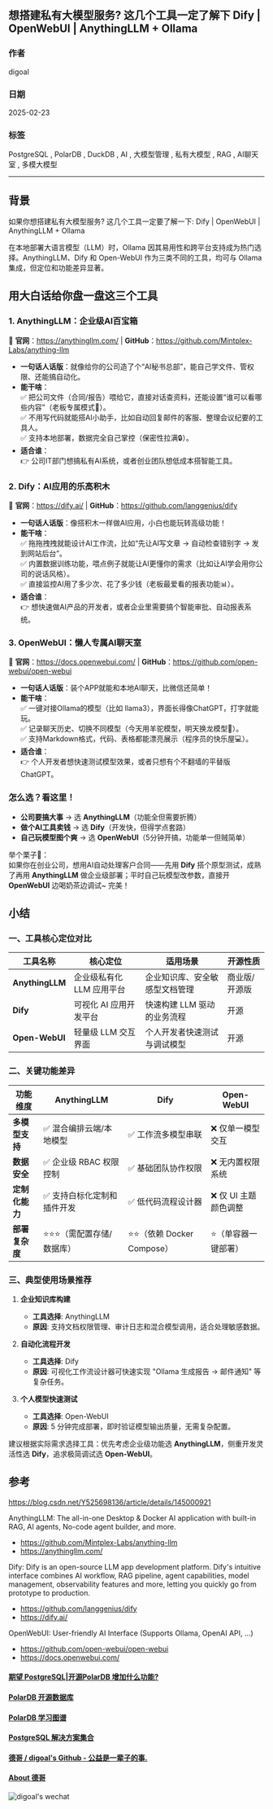 ## 想搭建私有大模型服务? 这几个工具一定了解下 Dify | OpenWebUI | AnythingLLM + Ollama     
                                                                                                      
### 作者                                                                          
digoal                                                                          
                                                                                 
### 日期                                                                               
2025-02-23                                                                         
                                                                              
### 标签                                                                            
PostgreSQL , PolarDB , DuckDB , AI , 大模型管理 , 私有大模型 , RAG , AI聊天室 , 多模大模型    
                                                                                                     
----                                                                              
                                                                                            
## 背景     
如果你想搭建私有大模型服务? 这几个工具一定要了解一下: Dify | OpenWebUI | AnythingLLM + Ollama     
    
在本地部署大语言模型（LLM）时，Ollama 因其易用性和跨平台支持成为热门选择。AnythingLLM、Dify 和 Open-WebUI 作为三类不同的工具，均可与 Ollama 集成，但定位和功能差异显著。    
    
## 用大白话给你盘一盘这三个工具     
    
### **1. AnythingLLM：企业级AI百宝箱**      
🔗 **官网**：https://anythingllm.com/ | **GitHub**：https://github.com/Mintplex-Labs/anything-llm      
- **一句话人话版**：就像给你的公司造了个“AI秘书总部”，能自己学文件、管权限、还能搞自动化。      
- **能干啥**：      
  ✅ 把公司文件（合同/报告）喂给它，直接对话查资料，还能设置“谁可以看哪些内容”（老板专属模式👔）。      
  ✅ 不用写代码就能搭AI小助手，比如自动回复邮件的客服、整理会议纪要的工具人。      
  ✅ 支持本地部署，数据完全自己掌控（保密性拉满🔒）。      
- **适合谁**：      
  👉 公司IT部门想搞私有AI系统，或者创业团队想低成本搭智能工具。      
    
### **2. Dify：AI应用的乐高积木**      
🔗 **官网**：https://dify.ai/ | **GitHub**：https://github.com/langgenius/dify      
- **一句话人话版**：像搭积木一样做AI应用，小白也能玩转高级功能！      
- **能干啥**：      
  ✅ 拖拖拽拽就能设计AI工作流，比如“先让AI写文章 → 自动检查错别字 → 发到网站后台”。      
  ✅ 内置数据训练功能，喂点例子就能让AI更懂你的需求（比如让AI学会用你公司的说话风格）。      
  ✅ 直接监控AI用了多少次、花了多少钱（老板最爱看的报表功能📊）。      
- **适合谁**：      
  👉 想快速做AI产品的开发者，或者企业里需要搞个智能审批、自动报表系统。      
    
### **3. OpenWebUI：懒人专属AI聊天室**      
🔗 **官网**：https://docs.openwebui.com/ | **GitHub**：https://github.com/open-webui/open-webui      
- **一句话人话版**：装个APP就能和本地AI聊天，比微信还简单！      
- **能干啥**：      
  ✅ 一键对接Ollama的模型（比如 llama3），界面长得像ChatGPT，打字就能玩。      
  ✅ 记录聊天历史、切换不同模型（今天用羊驼模型，明天换龙模型🐉）。      
  ✅ 支持Markdown格式，代码、表格都能漂亮展示（程序员的快乐屋💻）。      
- **适合谁**：      
  👉 个人开发者想快速测试模型效果，或者只想有个不翻墙的平替版ChatGPT。      
    
### **怎么选？看这里！**      
- **公司要搞大事** → 选 **AnythingLLM**（功能全但需要折腾）      
- **做个AI工具卖钱** → 选 **Dify**（开发快，但得学点套路）      
- **自己玩模型图个爽** → 选 **OpenWebUI**（5分钟开搞，功能单一但贼简单）      
    
举个栗子🌰：      
如果你在创业公司，想用AI自动处理客户合同——先用 **Dify** 搭个原型测试，成熟了再用 **AnythingLLM** 做企业级部署；平时自己玩模型改参数，直接开 **OpenWebUI** 边喝奶茶边调试~ 完美！    
    
    
## 小结    
    
### **一、工具核心定位对比**    
| 工具名称       | 核心定位                          | 适用场景                         | 开源性质       |    
|----------------|---------------------------------|--------------------------------|---------------|    
| **AnythingLLM** | 企业级私有化 LLM 应用平台          | 企业知识库、安全敏感型文档管理      | 商业版/开源版  |    
| **Dify**        | 可视化 AI 应用开发平台             | 快速构建 LLM 驱动的业务流程        | 开源          |    
| **Open-WebUI**  | 轻量级 LLM 交互界面                | 个人开发者快速测试与调试模型        | 开源          |    
    
### **二、关键功能差异**    
| 功能维度         | AnythingLLM                    | Dify                          | Open-WebUI                |    
|------------------|--------------------------------|-------------------------------|---------------------------|    
| **多模型支持**    | ✅ 混合编排云端/本地模型        | ✅ 工作流多模型串联            | ❌ 仅单一模型交互          |    
| **数据安全**      | ✅ 企业级 RBAC 权限控制         | ✅ 基础团队协作权限             | ❌ 无内置权限系统          |    
| **定制化能力**    | ✅ 支持白标化定制和插件开发      | ✅ 低代码流程设计器             | ❌ 仅 UI 主题颜色调整      |    
| **部署复杂度**    | ⭐️⭐️⭐️（需配置存储/数据库） | ⭐️⭐️（依赖 Docker Compose） | ⭐️（单容器一键部署）       |    
    
### **三、典型使用场景推荐**    
1. **企业知识库构建**      
   - **工具选择**: AnythingLLM      
   - **原因**: 支持文档权限管理、审计日志和混合模型调用，适合处理敏感数据。    
    
2. **自动化流程开发**      
   - **工具选择**: Dify      
   - **原因**: 可视化工作流设计器可快速实现 "Ollama 生成报告 → 邮件通知" 等复杂任务。    
    
3. **个人模型快速测试**      
   - **工具选择**: Open-WebUI      
   - **原因**: 5 分钟完成部署，即时验证模型输出质量，无需复杂配置。    
    
建议根据实际需求选择工具：优先考虑企业级功能选 **AnythingLLM**，侧重开发灵活性选 **Dify**，追求极简调试选 **Open-WebUI**。    
    
## 参考    
https://blog.csdn.net/Y525698136/article/details/145000921    
    
AnythingLLM: The all-in-one Desktop & Docker AI application with built-in RAG, AI agents, No-code agent builder, and more.    
- https://github.com/Mintplex-Labs/anything-llm    
- https://anythingllm.com/    
    
Dify: Dify is an open-source LLM app development platform. Dify's intuitive interface combines AI workflow, RAG pipeline, agent capabilities, model management, observability features and more, letting you quickly go from prototype to production.    
- https://github.com/langgenius/dify    
- https://dify.ai/    
    
OpenWebUI: User-friendly AI Interface (Supports Ollama, OpenAI API, ...)    
- https://github.com/open-webui/open-webui    
- https://docs.openwebui.com/    
    
    
  
#### [期望 PostgreSQL|开源PolarDB 增加什么功能?](https://github.com/digoal/blog/issues/76 "269ac3d1c492e938c0191101c7238216")
  
  
#### [PolarDB 开源数据库](https://openpolardb.com/home "57258f76c37864c6e6d23383d05714ea")
  
  
#### [PolarDB 学习图谱](https://www.aliyun.com/database/openpolardb/activity "8642f60e04ed0c814bf9cb9677976bd4")
  
  
#### [PostgreSQL 解决方案集合](../201706/20170601_02.md "40cff096e9ed7122c512b35d8561d9c8")
  
  
#### [德哥 / digoal's Github - 公益是一辈子的事.](https://github.com/digoal/blog/blob/master/README.md "22709685feb7cab07d30f30387f0a9ae")
  
  
#### [About 德哥](https://github.com/digoal/blog/blob/master/me/readme.md "a37735981e7704886ffd590565582dd0")
  
  
![digoal's wechat](../pic/digoal_weixin.jpg "f7ad92eeba24523fd47a6e1a0e691b59")
  
